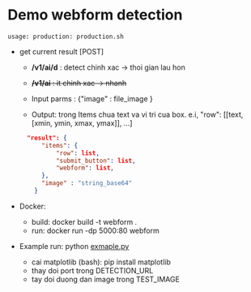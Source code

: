 # Demo webform detection

```
usage: production: production.sh
```

* get current result [POST]
  * **/v1/ai/d** : detect chinh xac -> thoi gian lau hon
  * ~~**/v1/ai** : it chinh xac -> nhanh~~
  
  * Input parms : {"image" : file_image }
  * Output: trong Items chua text va vi tri cua box. e.i, "row": [[text, [xmin, ymin, xmax, ymax]], ...]
  ```json
    "result": {
        "items": {
            "row": list,
            "submit_button": list,
            "webform": list,
        },
        "image" : "string_base64"
      }
  ```

* Docker:
  * build: docker build -t webform . 
  * run: docker run -dp 5000:80  webform

* Example run: python [exmaple.py](example.py)
  * cai matplotlib (bash): pip install matplotlib
  * thay doi port trong DETECTION_URL
  * tay doi duong dan image trong TEST_IMAGE 